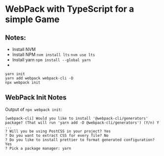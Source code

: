 # WebPack with TypeScript for a simple Game
## Notes:
- Install NVM
- Install NPM `nvm install lts` `nvm use lts`
- Install yarn `npm install --global yarn`
- 
```
yarn init
yarn add webpack webpack-cli -D
npx webpack init
```

## WebPack Init Notes
Output of `npx webpack init`:
```
[webpack-cli] Would you like to install '@webpack-cli/generators' package? (That will run 'yarn add -D @webpack-cli/generators') (Y/n) Y
...
? Will you be using PostCSS in your project? Yes
? Do you want to extract CSS for every file? No
? Do you like to install prettier to format generated configuration? Yes
? Pick a package manager: yarn
````